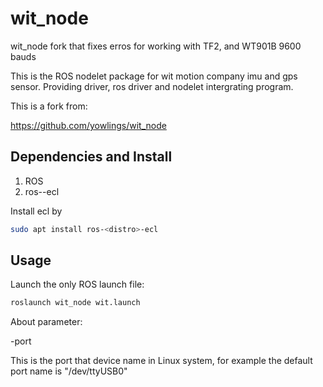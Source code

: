 # wit_node

wit_node fork that fixes erros for working with TF2, and WT901B 9600 bauds

This is the ROS nodelet package for wit motion company imu and gps sensor. Providing driver, ros driver and nodelet intergrating program.

This is a fork from:

https://github.com/yowlings/wit_node



## Dependencies and Install

1. ROS
2. ros-<distro>-ecl

Install ecl by

```bash
sudo apt install ros-<distro>-ecl
```



## Usage

Launch the only ROS launch file:

```bash
roslaunch wit_node wit.launch
```

About parameter:

-port

This is the port that device name in Linux system, for example the default port name is "/dev/ttyUSB0"







